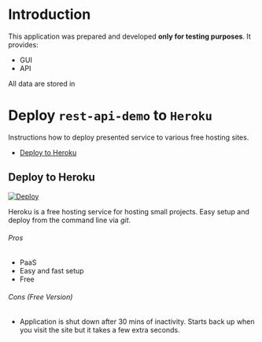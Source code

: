 # Introduction

This application was prepared and developed **only for testing purposes**. It provides:
- GUI
- API

All data are stored in 

# Deploy `rest-api-demo` to `Heroku`

Instructions how to deploy presented service to various free hosting sites. 


* [Deploy to Heroku](#deploy-to-heroku)


## Deploy to **Heroku**
<a href="https://heroku.com/deploy?template=https://github.com/jaktestowac/rest-api-demo/tree/master">
    <img src="https://www.herokucdn.com/deploy/button.svg" alt="Deploy">
</a>

Heroku is a free hosting service for hosting small projects. Easy setup and deploy from the command line via _git_.

###### Pros

* PaaS
* Easy and fast setup
* Free

###### Cons (Free Version)

* Application is shut down after 30 mins of inactivity. Starts back up when you visit the site but it takes a few extra seconds.



